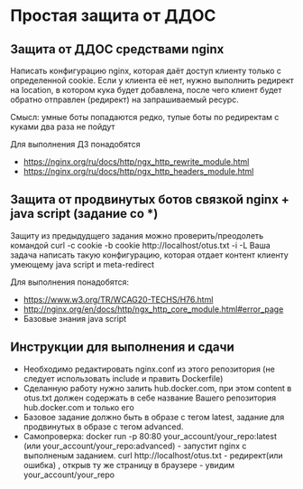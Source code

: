 # Простая защита от ДДОС

## Защита от ДДОС средствами nginx
Написать конфигурацию nginx, которая даёт доступ клиенту только с определенной cookie.
Если у клиента её нет, нужно выполнить редирект на location, в котором кука будет добавлена, после чего клиент будет обратно отправлен (редирект) на запрашиваемый ресурс.

Смысл: умные боты попадаются редко, тупые боты по редиректам с куками два раза не пойдут

Для выполнения ДЗ понадобятся
* https://nginx.org/ru/docs/http/ngx_http_rewrite_module.html
* https://nginx.org/ru/docs/http/ngx_http_headers_module.html

## Защита от продвинутых ботов связкой nginx + java script (задание со *)

Защиту из предыдудщего задания можно проверить/преодолеть командой curl -c cookie -b cookie http://localhost/otus.txt -i -L
Ваша задача написать такую конфигурацию, которая отдает контент клиенту умеющему java script и meta-redirect

Для выполнения понадобятся:
* https://www.w3.org/TR/WCAG20-TECHS/H76.html
* http://nginx.org/en/docs/http/ngx_http_core_module.html#error_page
* Базовые знания java script 

## Инструкции для выполнения и сдачи
* Необходимо редактировать nginx.conf из этого репозитория (не следует использовать include и править Dockerfile)
* Cделанную работу нужно залить hub.docker.com, при этом content в otus.txt должен содержать в себе название Вашего репозитория hub.docker.com и только его
* Базовое задание должно быть в образе с тегом latest, задание для продвинутых в образе с тегом advanced.
* Самопроверка: docker run -p 80:80 your_account/your_repo:latest (или your_account/your_repo:advanced) - запустит nginx c выполненым заданием. сurl http://localhost/otus.txt - редирект(или ошибка) , открыв ту же страницу в браузере - увидим your_account/your_repo
